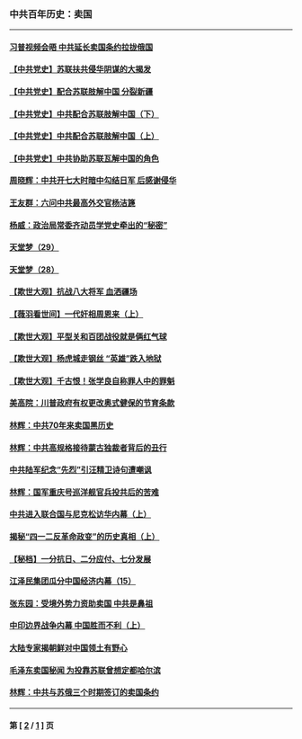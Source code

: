 ### 中共百年历史：卖国
---
#### [习普视频会晤 中共延长卖国条约拉拢俄国](../../pages/nf1176117/n13060971.md?12210430) 
#### [【中共党史】苏联扶共侵华阴谋的大揭发](../../pages/nf1176117/n13056050.md?12210430) 
#### [【中共党史】配合苏联肢解中国 分裂新疆](../../pages/nf1176117/n13040700.md?12210430) 
#### [【中共党史】中共配合苏联肢解中国（下）](../../pages/nf1176117/n13035660.md?12210430) 
#### [【中共党史】中共配合苏联肢解中国（上）](../../pages/nf1176117/n13030262.md?12210430) 
#### [【中共党史】中共协助苏联瓦解中国的角色](../../pages/nf1176117/n13018109.md?12210430) 
#### [周晓辉：中共开七大时暗中勾结日军 后感谢侵华](../../pages/nf1176117/n12921960.md?12210430) 
#### [王友群：六问中共最高外交官杨洁篪](../../pages/nf1176117/n12836495.md?12210430) 
#### [杨威：政治局常委齐动员学党史牵出的“秘密”](../../pages/nf1176117/n12764642.md?12210430) 
#### [天堂梦（29）](../../pages/nf1176117/n12408465.md?12210430) 
#### [天堂梦（28）](../../pages/nf1176117/n12408309.md?12210430) 
#### [【欺世大观】抗战八大将军 血洒疆场](../../pages/nf1176117/n12357044.md?12210430) 
#### [【薇羽看世间】一代奸相周恩来（上）](../../pages/nf1176117/n12401109.md?12210430) 
#### [【欺世大观】平型关和百团战役就是俩红气球](../../pages/nf1176117/n12359157.md?12210430) 
#### [【欺世大观】杨虎城走钢丝 “英雄”跌入地狱](../../pages/nf1176117/n12358840.md?12210430) 
#### [【欺世大观】千古恨！张学良自称罪人中的罪魁](../../pages/nf1176117/n12358629.md?12210430) 
#### [美高院：川普政府有权更改奥式健保的节育条款](../../pages/nf1176117/n12242171.md?12210430) 
#### [林辉：中共70年来卖国黑历史](../../pages/nf1176117/n11552181.md?12210430) 
#### [林辉：中共高规格接待蒙古独裁者背后的丑行](../../pages/nf1176117/n11225005.md?12210430) 
#### [中共陆军纪念“先烈”引汪精卫诗句遭嘲讽](../../pages/nf1176117/n11153345.md?12210430) 
#### [林辉：国军重庆号巡洋舰官兵投共后的苦难](../../pages/nf1176117/n10997801.md?12210430) 
#### [中共进入联合国与尼克松访华内幕（上）](../../pages/nf1176117/n10138788.md?12210430) 
#### [揭秘“四一二反革命政变”的历史真相（上）](../../pages/nf1176117/n9996650.md?12210430) 
#### [【秘档】一分抗日、二分应付、七分发展](../../pages/nf1176117/n9331484.md?12210430) 
#### [江泽民集团瓜分中国经济内幕（15）](../../pages/nf1176117/n9268584.md?12210430) 
#### [张东园：受境外势力资助卖国 中共是鼻祖](../../pages/nf1176117/n9272480.md?12210430) 
#### [中印边界战争内幕 中国胜而不利（上）](../../pages/nf1176117/n9252458.md?12210430) 
#### [大陆专家揭朝鲜对中国领土有野心](../../pages/nf1176117/n9074056.md?12210430) 
#### [毛泽东卖国秘闻 为投靠苏联曾想定都哈尔滨](../../pages/nf1176117/n9058631.md?12210430) 
#### [林辉：中共与苏俄三个时期签订的卖国条约](../../pages/nf1176117/n9036062.md?12210430) 

---
#### 第 [ [2](./2.md?12210430) / [1](./1.md?12210430) ] 页

